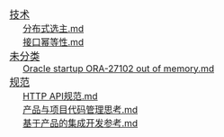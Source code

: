 <html>
<a href=https://github.com/xbcxs/xbcxs.github.io/tree/master/%E6%8A%80%E6%9C%AF><font size=4>技术</font></a></br>
&nbsp;&nbsp;&nbsp;&nbsp;&nbsp;&nbsp;<a href=https://github.com/xbcxs/xbcxs.github.io/blob/master/%E6%8A%80%E6%9C%AF/%E5%88%86%E5%B8%83%E5%BC%8F%E9%80%89%E4%B8%BB.md><font size=3>分布式选主.md</font></a></br>
&nbsp;&nbsp;&nbsp;&nbsp;&nbsp;&nbsp;<a href=https://github.com/xbcxs/xbcxs.github.io/blob/master/%E6%8A%80%E6%9C%AF/%E6%8E%A5%E5%8F%A3%E5%B9%82%E7%AD%89%E6%80%A7.md><font size=3>接口幂等性.md</font></a></br>
<a href=https://github.com/xbcxs/xbcxs.github.io/tree/master/%E6%9C%AA%E5%88%86%E7%B1%BB><font size=4>未分类</font></a></br>
&nbsp;&nbsp;&nbsp;&nbsp;&nbsp;&nbsp;<a href=https://github.com/xbcxs/xbcxs.github.io/blob/master/%E6%9C%AA%E5%88%86%E7%B1%BB/Oracle%20startup%20ORA-27102%20out%20of%20memory.md><font size=3>Oracle startup ORA-27102 out of memory.md</font></a></br>
<a href=https://github.com/xbcxs/xbcxs.github.io/tree/master/%E8%A7%84%E8%8C%83><font size=4>规范</font></a></br>
&nbsp;&nbsp;&nbsp;&nbsp;&nbsp;&nbsp;<a href=https://github.com/xbcxs/xbcxs.github.io/blob/master/%E8%A7%84%E8%8C%83/HTTP%20API%E8%A7%84%E8%8C%83.md><font size=3>HTTP API规范.md</font></a></br>
&nbsp;&nbsp;&nbsp;&nbsp;&nbsp;&nbsp;<a href=https://github.com/xbcxs/xbcxs.github.io/blob/master/%E8%A7%84%E8%8C%83/%E4%BA%A7%E5%93%81%E4%B8%8E%E9%A1%B9%E7%9B%AE%E4%BB%A3%E7%A0%81%E7%AE%A1%E7%90%86%E6%80%9D%E8%80%83.md><font size=3>产品与项目代码管理思考.md</font></a></br>
&nbsp;&nbsp;&nbsp;&nbsp;&nbsp;&nbsp;<a href=https://github.com/xbcxs/xbcxs.github.io/blob/master/%E8%A7%84%E8%8C%83/%E5%9F%BA%E4%BA%8E%E4%BA%A7%E5%93%81%E7%9A%84%E9%9B%86%E6%88%90%E5%BC%80%E5%8F%91%E5%8F%82%E8%80%83.md><font size=3>基于产品的集成开发参考.md</font></a></br>
</html>